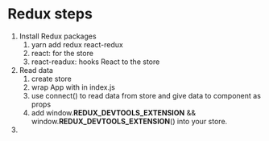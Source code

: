 # Redux steps

1. Install Redux packages
    1. yarn add redux react-redux
    2. react: for the store
    3. react-readux: hooks React to the store
1. Read data
    1. create store
    2. wrap App with <Provider store={store}> in index.js
    3. use connect() to read data from store and give data to component as props
    4. add window.__REDUX_DEVTOOLS_EXTENSION__ && window.__REDUX_DEVTOOLS_EXTENSION__() into your store.
1.